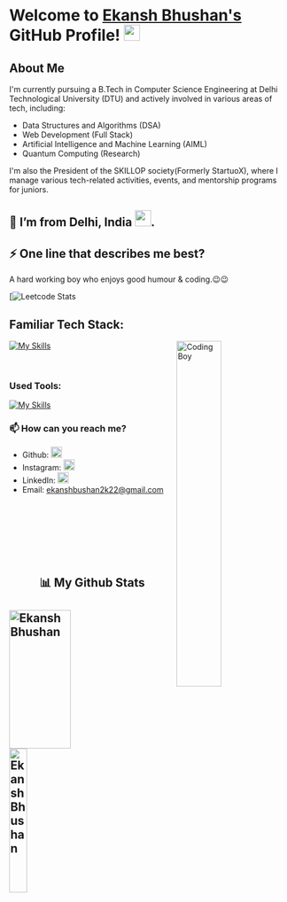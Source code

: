 # Welcome to [Ekansh Bhushan's](ekanshbhushan.in) GitHub Profile! <img src="https://github.com/TheDudeThatCode/TheDudeThatCode/blob/master/Assets/Hi.gif" width="29">

## About Me

I'm currently pursuing a B.Tech in Computer Science Engineering at Delhi Technological University (DTU) and actively involved in various areas of tech, including:

- Data Structures and Algorithms (DSA)
- Web Development (Full Stack)
- Artificial Intelligence and Machine Learning (AIML)
- Quantum Computing (Research)

I'm also the President of the SKILLOP society(Formerly StartuoX), where I manage various tech-related activities, events, and mentorship programs for juniors.

##  🌱 I’m from Delhi, India <img src="https://github.com/TheDudeThatCode/TheDudeThatCode/blob/master/Assets/Earth.gif" width="29">.


## ⚡ One line that describes me best? 
A hard working boy who enjoys good humour & coding.😉😉

[![Leetcode Stats](https://leetcard.jacoblin.cool/Ekansh-Bhushan?ext=heatmap)

<!--
## Projects

Here are some of the projects I've worked on:

- **Number Plate Tracking**: Brief description.
- **YOLO (You Only Live Once)**: .
- **Project Name**: Brief description.

You can find more details about my projects in the [Projects](https://github.com/Ekansh-Bhushan/) section.-->

## Familiar Tech Stack:

<!-- coding boy -->
<img width="40%" align="right" alt="Coding Boy" src="https://github.com/sanajitjana/sanajitjana/blob/master/coding.gif?raw=true" />

<!-- language -->

[![My Skills](https://skillicons.dev/icons?i=java,spring,hibernate,mysql,js,html,css)]()

<br/>

### Used Tools:

[![My Skills](https://skillicons.dev/icons?i=git,github,netlify,heroku,vscode,sts)]()
### 📫 How can you reach me?

- Github: [<img src='https://cdn.jsdelivr.net/npm/simple-icons@3.0.1/icons/github.svg' alt='github' height='20'>](https://github.com/Ekansh-Bhushan)
- Instagram: [<img src='https://cdn.jsdelivr.net/npm/simple-icons@3.0.1/icons/instagram.svg' alt='instagram' height='20'>](https://instagram.com/ekansh__bhushan)
- LinkedIn: [<img src='https://cdn.jsdelivr.net/npm/simple-icons@3.0.1/icons/linkedin.svg' alt='linkedin' height='20'>](https://linkedin.com/ekansh_bhushan)
- Email: [ekanshbushan2k22@gmail.com](mailto:ekanshbushan2k22@gmail.com)


<br />
<br />
<br />
<br />
<br><br>
<h2 align="center">📊 My Github Stats<h2>
<div>
 <img align="left" src="https://github-readme-streak-stats.herokuapp.com?user=Ekansh-Bhushan&theme=tokyonight&border_radius=10" alt="Ekansh Bhushan" height="250px" width="47%" />
<!--  <img align="right" src="https://github-readme-stats.vercel.app/api?username=Ekansh-Bhushan&show_icons=true&theme=tokyonight&border_radus=10" height="255px" width="47%"/> -->
<div>
  </br>
  
<div>
  <img align="left" src="https://github-readme-stats.vercel.app/api/top-langs/?username=Ekansh-Bhushan&theme=tokyonight" alt="Ekansh Bhushan" height="260px" width="25%" />
<!--  <img align="right" src="https://activity-graph.herokuapp.com/graph?username=Ekansh-Bhushan&theme=tokyonight&hide_border=true&area=true&border_radus=10" height="255px" width="70%"/> -->
<div>
